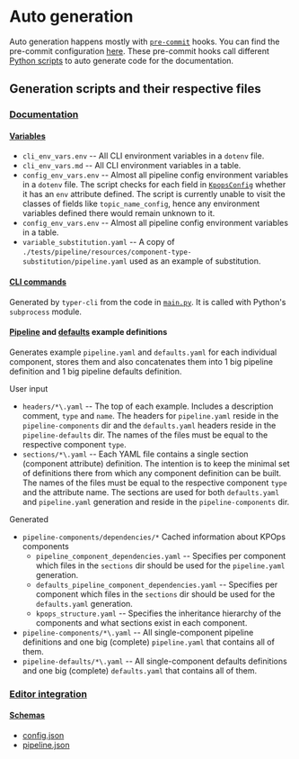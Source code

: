 # Auto generation

Auto generation happens mostly with [`pre-commit`](https://pre-commit.com/) hooks. You can find the pre-commit configuration [here](https://github.com/bakdata/kpops/blob/main/.pre-commit-config.yaml). These pre-commit hooks call different [Python scripts](https://github.com/bakdata/kpops/tree/main/hooks) to auto generate code for the documentation.

## Generation scripts and their respective files

### [Documentation](https://github.com/bakdata/kpops/tree/main/hooks/gen_docs)

#### [Variables](https://github.com/bakdata/kpops/tree/main/docs/docs/resources/variables)

- `cli_env_vars.env` -- All CLI environment variables in a `dotenv` file.
- `cli_env_vars.md` -- All CLI environment variables in a table.
- `config_env_vars.env` -- Almost all pipeline config environment variables in a `dotenv` file. The script checks for each field in [`KpopsConfig`](https://github.com/bakdata/kpops/blob/main/kpops/cli/kpops_config.py) whether it has an `env` attribute defined. The script is currently unable to visit the classes of fields like `topic_name_config`, hence any environment variables defined there would remain unknown to it.
- `config_env_vars.env` -- Almost all pipeline config environment variables in a table.
- `variable_substitution.yaml` -- A copy of `./tests/pipeline/resources/component-type-substitution/pipeline.yaml` used as an example of substitution.

#### [CLI commands](../user/references/cli-commands.md)

Generated by `typer-cli` from the code in [`main.py`](https://github.com/bakdata/kpops/blob/main/kpops/cli/main.py). It is called with Python's `subprocess` module.

#### [Pipeline](https://github.com/bakdata/kpops/tree/main/docs/docs/resources/pipeline-components) and [defaults](https://github.com/bakdata/kpops/tree/main/docs/docs/resources/pipeline-defaults) example definitions

Generates example `pipeline.yaml` and `defaults.yaml` for each individual component, stores them and also concatenates them into 1 big pipeline definition and 1 big pipeline defaults definition.

User input

- `headers/*\.yaml` -- The top of each example. Includes a description comment, `type` and `name`. The headers for `pipeline.yaml` reside in the `pipeline-components` dir and the `defaults.yaml` headers reside in the `pipeline-defaults` dir. The names of the files must be equal to the respective component `type`.
- `sections/*\.yaml` -- Each YAML file contains a single section (component attribute) definition. The intention is to keep the minimal set of definitions there from which any component definition can be built. The names of the files must be equal to the respective component `type` and the attribute name. The sections are used for both `defaults.yaml` and `pipeline.yaml` generation and reside in the `pipeline-components` dir.

Generated

- `pipeline-components/dependencies/*`
  Cached information about KPOps components
  - `pipeline_component_dependencies.yaml` -- Specifies per component which files in the `sections` dir should be used for the `pipeline.yaml` generation.
  - `defaults_pipeline_component_dependencies.yaml` -- Specifies per component which files in the `sections` dir should be used for the `defaults.yaml` generation.
  - `kpops_structure.yaml` -- Specifies the inheritance hierarchy of the components and what sections exist in each component.
- `pipeline-components/*\.yaml` -- All single-component pipeline definitions and one big (complete) `pipeline.yaml` that contains all of them.
- `pipeline-defaults/*\.yaml` -- All single-component defaults definitions and one big (complete) `defaults.yaml` that contains all of them.

### [Editor integration](https://github.com/bakdata/kpops/blob/main/hooks/gen_schema.py)

#### [Schemas](https://github.com/bakdata/kpops/tree/main/docs/docs/schema)

- [config.json](https://github.com/bakdata/kpops/blob/main/docs/docs/schema/config.json)
- [pipeline.json](https://github.com/bakdata/kpops/blob/main/docs/docs/schema/pipeline.json)
